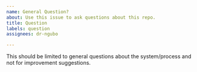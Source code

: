 ```yaml
---
name: General Question?
about: Use this issue to ask questions about this repo.
title: Question
labels: question
assignees: dr-ngubo

---
```


This should be limited to general questions about the system/process and not for improvement suggestions.
